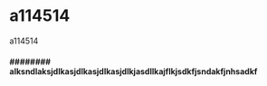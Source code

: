# a114514
a114514

#### ######## alksndlaksjdlkasjdlkasjdlkasjdlkjasdllkajflkjsdkfjsndakfjnhsadkf










